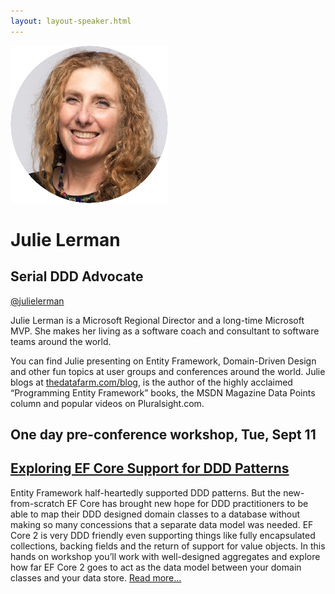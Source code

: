 ```yaml
---
layout: layout-speaker.html
---
```


<div class="container section featured-speaker">
  <div class="row">
    <div class="col-xs-12 col-sm-2 img-container">
      <img class="speaker-page-img" src="../img/speakers/Julie-Lerman-ON.png">
    </div>
    <div class="col-xs-12 col-sm-10 copy-container">
      <h1 class="speaker-header">Julie Lerman</h1>
      <h2 class="speaker-subtitle">Serial DDD Advocate</h2>
      <p class="copy"><a class="speaker-handle" href="https://twitter.com/julielerman" target="_blank">@julielerman</a></p>
      <p class="copy">Julie Lerman is a Microsoft Regional Director and a long-time Microsoft MVP. She makes her living as a software coach and consultant to software teams around the world.</p>
      <p class="copy">You can find Julie presenting on Entity Framework, Domain-Driven Design and other fun topics at user groups and conferences around the world. Julie blogs at <a href="http://www.thedatafarm.com/blog">thedatafarm.com/blog</a>, is the author of the highly acclaimed “Programming Entity Framework” books, the MSDN Magazine Data Points column and popular videos on Pluralsight.com.</p>
      <h2 class="speaker-subheader">One day pre-conference workshop, Tue, Sept 11</h2>
      <h2 class="speaker-subheader"><a href="../workshops/exploring-ef-core-support-for-ddd-patterns.html">Exploring EF Core Support for DDD Patterns</a></h2>
      <p class="copy">Entity Framework half-heartedly supported DDD patterns. But the new-from-scratch EF Core has brought new hope for DDD practitioners to be able to map their DDD designed domain classes to a database without making so many concessions that a separate data model was needed. EF Core 2 is very DDD friendly even supporting things like fully encapsulated collections, backing fields and the return of support for value objects. In this hands on workshop you’ll work with well-designed aggregates and explore how far EF Core 2 goes to act as the data model between your domain classes and your data store. <a href="../workshops/exploring-ef-core-support-for-ddd-patterns.html">Read more...</a></p>
      <!--<a class="btn" href="https://ti.to/explore-ddd-conference/2017">Buy Tickets</a>-->
    </div>
  </div>
</div>